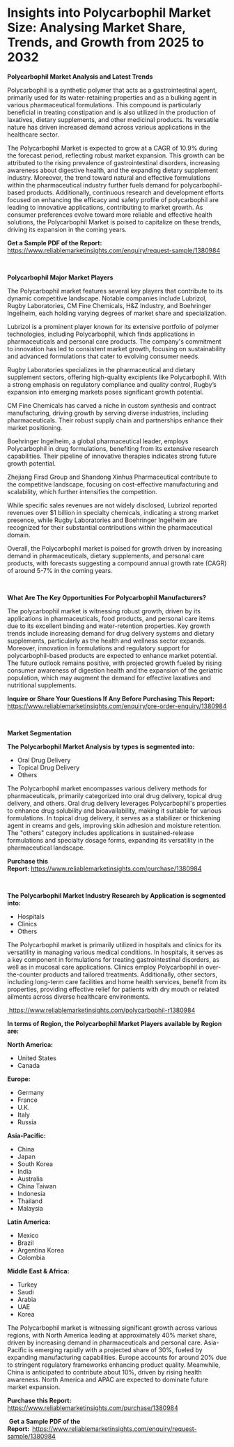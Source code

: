 <p><h1>Insights into Polycarbophil Market Size: Analysing Market Share, Trends, and Growth from 2025 to 2032</h1></p><p><strong>Polycarbophil Market Analysis and Latest Trends</strong></p>
<p><p>Polycarbophil is a synthetic polymer that acts as a gastrointestinal agent, primarily used for its water-retaining properties and as a bulking agent in various pharmaceutical formulations. This compound is particularly beneficial in treating constipation and is also utilized in the production of laxatives, dietary supplements, and other medicinal products. Its versatile nature has driven increased demand across various applications in the healthcare sector.</p><p>The Polycarbophil Market is expected to grow at a CAGR of 10.9% during the forecast period, reflecting robust market expansion. This growth can be attributed to the rising prevalence of gastrointestinal disorders, increasing awareness about digestive health, and the expanding dietary supplement industry. Moreover, the trend toward natural and effective formulations within the pharmaceutical industry further fuels demand for polycarbophil-based products. Additionally, continuous research and development efforts focused on enhancing the efficacy and safety profile of polycarbophil are leading to innovative applications, contributing to market growth. As consumer preferences evolve toward more reliable and effective health solutions, the Polycarbophil Market is poised to capitalize on these trends, driving its expansion in the coming years.</p></p>
<p><strong>Get a Sample PDF of the Report:&nbsp;</strong> <a href="https://www.reliablemarketinsights.com/enquiry/request-sample/1380984?utm_campaign=3250&utm_medium=2&utm_source=Github&utm_content=ia&utm_term=19042025&utm_id=polycarbophil">https://www.reliablemarketinsights.com/enquiry/request-sample/1380984</a></p>
<p>&nbsp;</p>
<p><strong>Polycarbophil Major Market Players</strong></p>
<p><p>The Polycarbophil market features several key players that contribute to its dynamic competitive landscape. Notable companies include Lubrizol, Rugby Laboratories, CM Fine Chemicals, H&Z Industry, and Boehringer Ingelheim, each holding varying degrees of market share and specialization.</p><p>Lubrizol is a prominent player known for its extensive portfolio of polymer technologies, including Polycarbophil, which finds applications in pharmaceuticals and personal care products. The company's commitment to innovation has led to consistent market growth, focusing on sustainability and advanced formulations that cater to evolving consumer needs.</p><p>Rugby Laboratories specializes in the pharmaceutical and dietary supplement sectors, offering high-quality excipients like Polycarbophil. With a strong emphasis on regulatory compliance and quality control, Rugby’s expansion into emerging markets poses significant growth potential. </p><p>CM Fine Chemicals has carved a niche in custom synthesis and contract manufacturing, driving growth by serving diverse industries, including pharmaceuticals. Their robust supply chain and partnerships enhance their market positioning.</p><p>Boehringer Ingelheim, a global pharmaceutical leader, employs Polycarbophil in drug formulations, benefiting from its extensive research capabilities. Their pipeline of innovative therapies indicates strong future growth potential.</p><p>Zhejiang Firsd Group and Shandong Xinhua Pharmaceutical contribute to the competitive landscape, focusing on cost-effective manufacturing and scalability, which further intensifies the competition.</p><p>While specific sales revenues are not widely disclosed, Lubrizol reported revenues over $1 billion in specialty chemicals, indicating a strong market presence, while Rugby Laboratories and Boehringer Ingelheim are recognized for their substantial contributions within the pharmaceutical domain.</p><p>Overall, the Polycarbophil market is poised for growth driven by increasing demand in pharmaceuticals, dietary supplements, and personal care products, with forecasts suggesting a compound annual growth rate (CAGR) of around 5-7% in the coming years.</p></p>
<p>&nbsp;</p>
<p><strong>What Are The Key Opportunities For Polycarbophil Manufacturers?</strong></p>
<p><p>The polycarbophil market is witnessing robust growth, driven by its applications in pharmaceuticals, food products, and personal care items due to its excellent binding and water-retention properties. Key growth trends include increasing demand for drug delivery systems and dietary supplements, particularly as the health and wellness sector expands. Moreover, innovation in formulations and regulatory support for polycarbophil-based products are expected to enhance market potential. The future outlook remains positive, with projected growth fueled by rising consumer awareness of digestion health and the expansion of the geriatric population, which may augment the demand for effective laxatives and nutritional supplements.</p></p>
<p><strong>Inquire or Share Your Questions If Any Before Purchasing This Report:</strong> <a href="https://www.reliablemarketinsights.com/enquiry/pre-order-enquiry/1380984?utm_campaign=3250&utm_medium=2&utm_source=Github&utm_content=ia&utm_term=19042025&utm_id=polycarbophil">https://www.reliablemarketinsights.com/enquiry/pre-order-enquiry/1380984</a></p>
<p>&nbsp;</p>
<p><strong>Market Segmentation</strong></p>
<p><strong>The Polycarbophil Market Analysis by types is segmented into:</strong></p>
<p><ul><li>Oral Drug Delivery</li><li>Topical Drug Delivery</li><li>Others</li></ul></p>
<p><p>The Polycarbophil market encompasses various delivery methods for pharmaceuticals, primarily categorized into oral drug delivery, topical drug delivery, and others. Oral drug delivery leverages Polycarbophil's properties to enhance drug solubility and bioavailability, making it suitable for various formulations. In topical drug delivery, it serves as a stabilizer or thickening agent in creams and gels, improving skin adhesion and moisture retention. The "others" category includes applications in sustained-release formulations and specialty dosage forms, expanding its versatility in the pharmaceutical landscape.</p></p>
<p><strong>Purchase this Report:&nbsp;</strong><a href="https://www.reliablemarketinsights.com/purchase/1380984?utm_campaign=3250&utm_medium=2&utm_source=Github&utm_content=ia&utm_term=19042025&utm_id=polycarbophil">https://www.reliablemarketinsights.com/purchase/1380984</a></p>
<p>&nbsp;</p>
<p><strong>The Polycarbophil Market Industry Research by Application is segmented into:</strong></p>
<p><ul><li>Hospitals</li><li>Clinics</li><li>Others</li></ul></p>
<p><p>The Polycarbophil market is primarily utilized in hospitals and clinics for its versatility in managing various medical conditions. In hospitals, it serves as a key component in formulations for treating gastrointestinal disorders, as well as in mucosal care applications. Clinics employ Polycarbophil in over-the-counter products and tailored treatments. Additionally, other sectors, including long-term care facilities and home health services, benefit from its properties, providing effective relief for patients with dry mouth or related ailments across diverse healthcare environments.</p></p>
<p><a href="https://www.reliablemarketinsights.com/polycarbophil-r1380984?utm_campaign=3250&utm_medium=2&utm_source=Github&utm_content=ia&utm_term=19042025&utm_id=polycarbophil">&nbsp;https://www.reliablemarketinsights.com/polycarbophil-r1380984</a></p>
<p><strong>In terms of Region, the Polycarbophil Market Players available by Region are:</strong></p>
<p>
    <p> <strong> North America: </strong>
        <ul>
            <li>United States</li>
            <li>Canada</li>
        </ul>
        </p> 
    <p> <strong> Europe: </strong>
        <ul>
            <li>Germany</li>
            <li>France</li>
            <li>U.K.</li>
            <li>Italy</li>
            <li>Russia</li>
        </ul>
        </p> 
    <p> <strong> Asia-Pacific: </strong>
        <ul>
            <li>China</li>
            <li>Japan</li>
            <li>South Korea</li>
            <li>India</li>
            <li>Australia</li>
            <li>China Taiwan</li>
            <li>Indonesia</li>
            <li>Thailand</li>
            <li>Malaysia</li>
        </ul>
        </p> 
    <p> <strong> Latin America: </strong>
        <ul>
            <li>Mexico</li>
            <li>Brazil</li>
            <li>Argentina Korea</li>
            <li>Colombia</li>
        </ul>
        </p> 
    <p> <strong> Middle East & Africa: </strong>
        <ul>
            <li>Turkey</li>
            <li>Saudi</li>
            <li>Arabia</li>
            <li>UAE</li>
            <li>Korea</li>
        </ul>
    </p>
    </p>
<p><p>The Polycarbophil market is witnessing significant growth across various regions, with North America leading at approximately 40% market share, driven by increasing demand in pharmaceuticals and personal care. Asia-Pacific is emerging rapidly with a projected share of 30%, fueled by expanding manufacturing capabilities. Europe accounts for around 20% due to stringent regulatory frameworks enhancing product quality. Meanwhile, China is anticipated to contribute about 10%, driven by rising health awareness. North America and APAC are expected to dominate future market expansion.</p></p>
<p><strong>Purchase this Report: </strong><a href="https://www.reliablemarketinsights.com/purchase/1380984?utm_campaign=3250&utm_medium=2&utm_source=Github&utm_content=ia&utm_term=19042025&utm_id=polycarbophil">https://www.reliablemarketinsights.com/purchase/1380984</a></p>
<p>&nbsp;<strong>Get a Sample PDF of the Report:&nbsp;&nbsp;</strong><a href="https://www.reliablemarketinsights.com/enquiry/request-sample/1380984?utm_campaign=3250&utm_medium=2&utm_source=Github&utm_content=ia&utm_term=19042025&utm_id=polycarbophil">https://www.reliablemarketinsights.com/enquiry/request-sample/1380984</a></p>
<p><strong></strong></p>
<p><p></p><p></p><p></p></p>